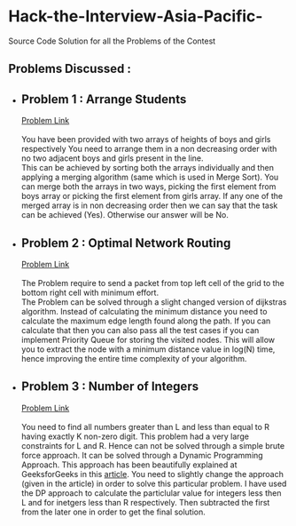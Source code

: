 # Hack-the-Interview-Asia-Pacific-
Source Code Solution for all the Problems of the Contest

<h2>Problems Discussed :</h2>
<ul>
  <li> <h2>Problem 1 : Arrange Students</h2>
       <a href="https://www.hackerrank.com/contests/hack-the-interview-iv-apac/challenges/arrange-students">Problem Link</a>
       <br><br>
       You have been provided with two arrays of heights of boys and girls respectively
       You need to arrange them in a non decreasing order with no two adjacent boys and girls
       present in the line. <br>
       This can be achieved by sorting both the arrays individually and then applying a merging
       algorithm (same which is used in Merge Sort). You can merge both the arrays in two ways,
       picking the first element from boys array or picking the first element from girls array.
       If any one of the merged array is in non decreasing order then we can say that the task
       can be achieved (Yes).
       Otherwise our answer will be No.
  </li>
  <li> <h2>Problem 2 : Optimal Network Routing</h2>
       <a href="https://www.hackerrank.com/contests/hack-the-interview-iv-apac/challenges/optimal-path-1">Problem Link</a>
       <br><br>
       The Problem require to send a packet from top left cell of the grid to the bottom right cell with minimum
       effort. <br>
       The Problem can be solved through a slight changed version of dijkstras algorithm. Instead of calculating the 
       minimum distance you need to calculate the maximum edge length found along the path. If you can calculate that 
       then you can also pass all the test cases if you can implement Priority Queue for storing the visited nodes. This
       will allow you to extract the node with a minimum distance value in log(N) time, hence improving the entire time
       complexity of your algorithm.
   </li>
  <li> <h2>Problem 3 : Number of Integers</h2>
       <a href="https://www.hackerrank.com/contests/hack-the-interview-iv-apac/challenges/maximum-or-1">Problem Link</a>
       <br><br>
       You need to find all numbers greater than L and less than equal to R having exactly K non-zero digit.
       This problem had a very large constraints for L and R. Hence can not be solved through a simple brute force approach.
       It can be solved through a Dynamic Programming Approach. This approach has been beautifully explained at GeeksforGeeks
       in this <a href="https://www.geeksforgeeks.org/count-of-numbers-in-range-where-the-number-does-not-contain-more-than-k-non-zero-digits/">article</a>. You need to slightly change the approach (given in the article) in order to solve this 
       particular problem. 
       I have used the DP approach to calculate the particlular value for integers less then L and for inetgers less than R 
       respectively. Then subtracted the first from the later one in order to get the final solution.
   </li>
</ul>
